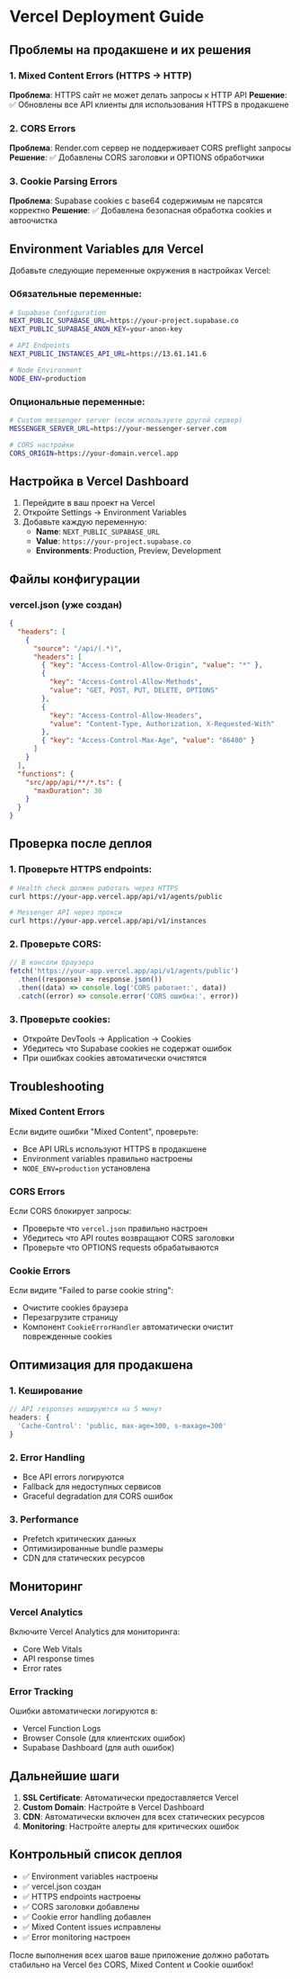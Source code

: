 # Vercel Deployment Guide

## Проблемы на продакшене и их решения

### 1. Mixed Content Errors (HTTPS → HTTP)

**Проблема**: HTTPS сайт не может делать запросы к HTTP API
**Решение**: ✅ Обновлены все API клиенты для использования HTTPS в продакшене

### 2. CORS Errors

**Проблема**: Render.com сервер не поддерживает CORS preflight запросы
**Решение**: ✅ Добавлены CORS заголовки и OPTIONS обработчики

### 3. Cookie Parsing Errors

**Проблема**: Supabase cookies с base64 содержимым не парсятся корректно
**Решение**: ✅ Добавлена безопасная обработка cookies и автоочистка

## Environment Variables для Vercel

Добавьте следующие переменные окружения в настройках Vercel:

### Обязательные переменные:

```bash
# Supabase Configuration
NEXT_PUBLIC_SUPABASE_URL=https://your-project.supabase.co
NEXT_PUBLIC_SUPABASE_ANON_KEY=your-anon-key

# API Endpoints
NEXT_PUBLIC_INSTANCES_API_URL=https://13.61.141.6

# Node Environment
NODE_ENV=production
```

### Опциональные переменные:

```bash
# Custom messenger server (если используете другой сервер)
MESSENGER_SERVER_URL=https://your-messenger-server.com

# CORS настройки
CORS_ORIGIN=https://your-domain.vercel.app
```

## Настройка в Vercel Dashboard

1. Перейдите в ваш проект на Vercel
2. Откройте Settings → Environment Variables
3. Добавьте каждую переменную:
   - **Name**: `NEXT_PUBLIC_SUPABASE_URL`
   - **Value**: `https://your-project.supabase.co`
   - **Environments**: Production, Preview, Development

## Файлы конфигурации

### vercel.json (уже создан)

```json
{
  "headers": [
    {
      "source": "/api/(.*)",
      "headers": [
        { "key": "Access-Control-Allow-Origin", "value": "*" },
        {
          "key": "Access-Control-Allow-Methods",
          "value": "GET, POST, PUT, DELETE, OPTIONS"
        },
        {
          "key": "Access-Control-Allow-Headers",
          "value": "Content-Type, Authorization, X-Requested-With"
        },
        { "key": "Access-Control-Max-Age", "value": "86400" }
      ]
    }
  ],
  "functions": {
    "src/app/api/**/*.ts": {
      "maxDuration": 30
    }
  }
}
```

## Проверка после деплоя

### 1. Проверьте HTTPS endpoints:

```bash
# Health check должен работать через HTTPS
curl https://your-app.vercel.app/api/v1/agents/public

# Messenger API через прокси
curl https://your-app.vercel.app/api/v1/instances
```

### 2. Проверьте CORS:

```javascript
// В консоли браузера
fetch('https://your-app.vercel.app/api/v1/agents/public')
  .then((response) => response.json())
  .then((data) => console.log('CORS работает:', data))
  .catch((error) => console.error('CORS ошибка:', error))
```

### 3. Проверьте cookies:

- Откройте DevTools → Application → Cookies
- Убедитесь что Supabase cookies не содержат ошибок
- При ошибках cookies автоматически очистятся

## Troubleshooting

### Mixed Content Errors

Если видите ошибки "Mixed Content", проверьте:

- Все API URLs используют HTTPS в продакшене
- Environment variables правильно настроены
- `NODE_ENV=production` установлена

### CORS Errors

Если CORS блокирует запросы:

- Проверьте что `vercel.json` правильно настроен
- Убедитесь что API routes возвращают CORS заголовки
- Проверьте что OPTIONS requests обрабатываются

### Cookie Errors

Если видите "Failed to parse cookie string":

- Очистите cookies браузера
- Перезагрузите страницу
- Компонент `CookieErrorHandler` автоматически очистит поврежденные cookies

## Оптимизация для продакшена

### 1. Кеширование

```javascript
// API responses кешируются на 5 минут
headers: {
  'Cache-Control': 'public, max-age=300, s-maxage=300'
}
```

### 2. Error Handling

- Все API errors логируются
- Fallback для недоступных сервисов
- Graceful degradation для CORS ошибок

### 3. Performance

- Prefetch критических данных
- Оптимизированные bundle размеры
- CDN для статических ресурсов

## Мониторинг

### Vercel Analytics

Включите Vercel Analytics для мониторинга:

- Core Web Vitals
- API response times
- Error rates

### Error Tracking

Ошибки автоматически логируются в:

- Vercel Function Logs
- Browser Console (для клиентских ошибок)
- Supabase Dashboard (для auth ошибок)

## Дальнейшие шаги

1. **SSL Certificate**: Автоматически предоставляется Vercel
2. **Custom Domain**: Настройте в Vercel Dashboard
3. **CDN**: Автоматически включен для всех статических ресурсов
4. **Monitoring**: Настройте алерты для критических ошибок

## Контрольный список деплоя

- ✅ Environment variables настроены
- ✅ vercel.json создан
- ✅ HTTPS endpoints настроены
- ✅ CORS заголовки добавлены
- ✅ Cookie error handling добавлен
- ✅ Mixed Content issues исправлены
- ✅ Error monitoring настроен

После выполнения всех шагов ваше приложение должно работать стабильно на Vercel без CORS, Mixed Content и Cookie ошибок!
